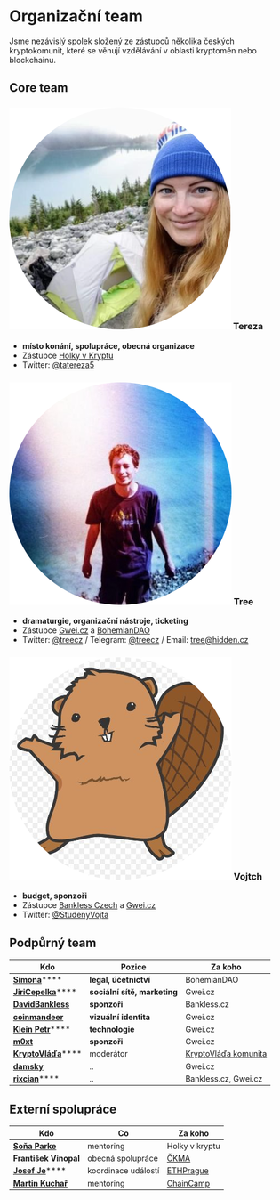 # Organizační team

Jsme nezávislý spolek složený ze zástupců několika českých kryptokomunit, které se věnují vzdělávání v oblasti kryptoměn nebo blockchainu.

## Core team

### ![](../.gitbook/assets/tereza-circle.png) Tereza

* **místo konání, spolupráce, obecná organizace**
* Zástupce [Holky v Kryptu](https://holkyvkryptu.cz)
* Twitter: [@tatereza5](https://twitter.com/tatereza5)

### ![](../.gitbook/assets/tree-circle.png) Tree

* **dramaturgie, organizační nástroje, ticketing**
* Zástupce [Gwei.cz](http://gwei.cz) a [BohemianDAO](http://bohemiandao.cz)
* Twitter: [@treecz](https://twitter.com/treecz) / Telegram: [@treecz](https://t.me/treecz) / Email: [tree@hidden.cz](mailto:tree@hidden.cz)

### ![](../.gitbook/assets/vojtch-circle.png) Vojtch

* **budget, sponzoři**
* Zástupce [Bankless Czech](https://bankless.cz) a [Gwei.cz](http://gwei.cz)
* Twitter: [@StudenyVojta](https://twitter.com/StudenyVojta)

## Podpůrný team

| Kdo                                                              | Pozice                       | Za koho                                            |
| ---------------------------------------------------------------- | ---------------------------- | -------------------------------------------------- |
| [**Simona**](https://twitter.com/SPacakova)****                  | **legal, účetnictví**        | BohemianDAO                                        |
| [**JiriCepelka**](https://twitter.com/JiriCepelka)****           | **sociální sítě, marketing** | Gwei.cz                                            |
| **​**[**DavidBankless**](https://twitter.com/davidbankless)**​** | **sponzoři**                 | Bankless.cz                                        |
| ****[**coinmandeer**](https://twitter.com/KeenOfCoin)****        | **vizuální identita**        | Gwei.cz                                            |
| [**Klein Petr**](https://twitter.com/kleinpetr\_com)****         | **technologie**              | Gwei.cz                                            |
| ****[**m0xt**](https://twitter.com/m0xt)****                     | **sponzoři**                 | Gwei.cz                                            |
| [**KryptoVláďa**](https://twitter.com/KryptoVlada)****           | moderátor                    | [KryptoVláďa komunita](https://discord.gg/RHmhNGN) |
| ****[**damsky**](https://twitter.com/CryptoDamSky)****           | ..                           | Gwei.cz                                            |
| [**rixcian**](https://twitter.com/rixcian)****                   | ..                           | Bankless.cz, Gwei.cz                               |

## Externí spolupráce

| Kdo                                                             | Co                  | Za koho                            |
| --------------------------------------------------------------- | ------------------- | ---------------------------------- |
| ****[**Soňa Parke**](https://cz.linkedin.com/in/sona-parke)**** | mentoring           | Holky v kryptu                     |
| **František Vinopal**                                           | obecná spolupráce   | [ČKMA](https://www.ckma.cz/cs/)    |
| [**Josef Je**](https://twitter.com/JosefJ\_)****                | koordinace událostí | [ETHPrague](https://ethprague.com) |
| ****[**Martin Kuchař**](https://twitter.com/owletek)****        | mentoring           | [ChainCamp](https://chaincamp.cz)  |

